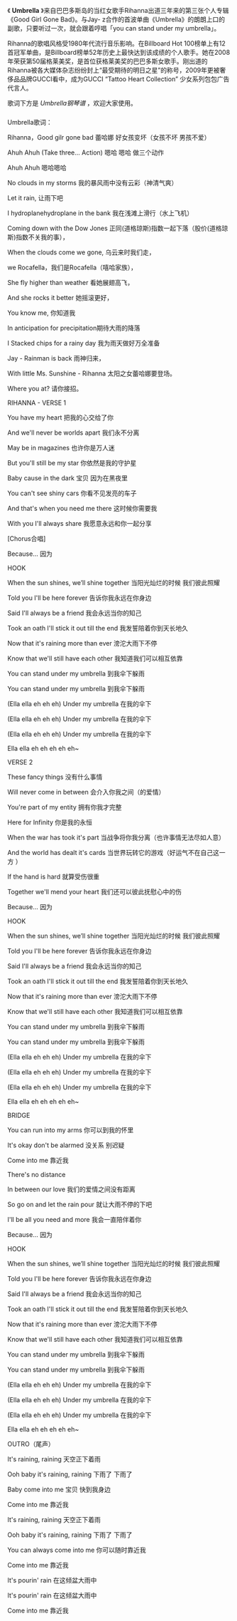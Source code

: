 

《 **Umbrella** 》来自巴巴多斯岛的当红女歌手Rihanna出道三年来的第三张个人专辑《Good Girl Gone Bad》。与Jay-
z合作的首波单曲《Umbrella》的朗朗上口的副歌，只要听过一次，就会跟着哼唱「you can stand under my umbrella」。

Rihanna的歌唱风格受1980年代流行音乐影响。在Billboard Hot
100榜单上有12首冠军单曲，是Billboard榜单52年历史上最快达到该成绩的个人歌手。她在2008年荣获第50届格莱美奖，是首位获格莱美奖的巴巴多斯女歌手。刚出道的Rihanna被各大媒体杂志纷纷封上“最受期待的明日之星”的称号，2009年更被奢侈品品牌GUCCI看中，成为GUCCI
“Tattoo Heart Collection” 少女系列包包广告代言人。

歌词下方是 _Umbrella钢琴谱_ ，欢迎大家使用。

###  
Umbrella歌词：

Rihanna，Good gilr gone bad 蕾哈娜 好女孩变坏（女孩不坏 男孩不爱）

Ahuh Ahuh (Take three... Action) 嗯哈 嗯哈 做三个动作

Ahuh Ahuh 嗯哈嗯哈

No clouds in my storms 我的暴风雨中没有云彩（神清气爽）

Let it rain, 让雨下吧

I hydroplanehydroplane in the bank 我在浅滩上滑行（水上飞机）

Coming down with the Dow Jones 正同(道格琼斯)指数一起下落（股价(道格琼斯)指数不关我的事），

When the clouds come we gone, 乌云来时我们走，

we Rocafella，我们是Rocafella（嘻哈家族），

She fly higher than weather 看她展翅高飞，

And she rocks it better 她摇滚更好，

You know me, 你知道我

In anticipation for precipitation期待大雨的降落

I Stacked chips for a rainy day 我为雨天做好万全准备

Jay - Rainman is back 雨神归来，

With little Ms. Sunshine - Rihanna 太阳之女蕾哈娜要登场。

Where you at? 请你接招。

RIHANNA - VERSE 1

You have my heart 把我的心交给了你

And we'll never be worlds apart 我们永不分离

May be in magazines 也许你是万人迷

But you'll still be my star 你依然是我的守护星

Baby cause in the dark 宝贝 因为在黑夜里

You can't see shiny cars 你看不见发亮的车子

And that's when you need me there 这时候你需要我

With you I'll always share 我愿意永远和你一起分享

[Chorus合唱]

Because... 因为

HOOK

When the sun shines, we’ll shine together 当阳光灿烂的时候 我们彼此照耀

Told you I'll be here forever 告诉你我永远在你身边

Said I'll always be a friend 我会永远当你的知己

Took an oath I'll stick it out till the end 我发誓陪着你到天长地久

Now that it's raining more than ever 滂沱大雨下不停

Know that we'll still have each other 我知道我们可以相互依靠

You can stand under my umbrella 到我伞下躲雨

You can stand under my umbrella 到我伞下躲雨

(Ella ella eh eh eh) Under my umbrella 在我的伞下

(Ella ella eh eh eh) Under my umbrella 在我的伞下

(Ella ella eh eh eh) Under my umbrella 在我的伞下

Ella ella eh eh eh eh eh~

VERSE 2

These fancy things 没有什么事情

Will never come in between 会介入你我之间（的爱情）

You're part of my entity 拥有你我才完整

Here for Infinity 你是我的永恒

When the war has took it's part 当战争将你我分离（也许事情无法尽如人意）

And the world has dealt it's cards 当世界玩转它的游戏（好运气不在自己这一方 ）

If the hand is hard 就算受伤很重

Together we'll mend your heart 我们还可以彼此抚慰心中的伤

Because... 因为

HOOK

When the sun shines, we’ll shine together 当阳光灿烂的时候 我们彼此照耀

Told you I'll be here forever 告诉你我永远在你身边

Said I'll always be a friend 我会永远当你的知己

Took an oath I'll stick it out till the end 我发誓陪着你到天长地久

Now that it's raining more than ever 滂沱大雨下不停

Know that we'll still have each other 我知道我们可以相互依靠

You can stand under my umbrella 到我伞下躲雨

You can stand under my umbrella 到我伞下躲雨

(Ella ella eh eh eh) Under my umbrella 在我的伞下

(Ella ella eh eh eh) Under my umbrella 在我的伞下

(Ella ella eh eh eh) Under my umbrella 在我的伞下

Ella ella eh eh eh eh eh~

BRIDGE

You can run into my arms 你可以到我的怀里

It's okay don't be alarmed 没关系 别迟疑

Come into me 靠近我

There's no distance

In between our love 我们的爱情之间没有距离

So go on and let the rain pour 就让大雨不停的下吧

I'll be all you need and more 我会一直陪伴着你

Because... 因为

HOOK

When the sun shines, we’ll shine together 当阳光灿烂的时候 我们彼此照耀

Told you I'll be here forever 告诉你我永远在你身边

Said I'll always be a friend 我会永远当你的知己

Took an oath I'll stick it out till the end 我发誓陪着你到天长地久

Now that it's raining more than ever 滂沱大雨下不停

Know that we'll still have each other 我知道我们可以相互依靠

You can stand under my umbrella 到我伞下躲雨

You can stand under my umbrella 到我伞下躲雨

(Ella ella eh eh eh) Under my umbrella 在我的伞下

(Ella ella eh eh eh) Under my umbrella 在我的伞下

(Ella ella eh eh eh) Under my umbrella 在我的伞下

Ella ella eh eh eh eh eh~

OUTRO（尾声）

It's raining, raining 天空正下着雨

Ooh baby it's raining, raining 下雨了 下雨了

Baby come into me 宝贝 快到我身边

Come into me 靠近我

It's raining, raining 天空正下着雨

Ooh baby it's raining, raining 下雨了 下雨了

You can always come into me 你可以随时靠近我

Come into me 靠近我

It's pourin' rain 在这倾盆大雨中

It's pourin' rain 在这倾盆大雨中

Come into me 靠近我

  

